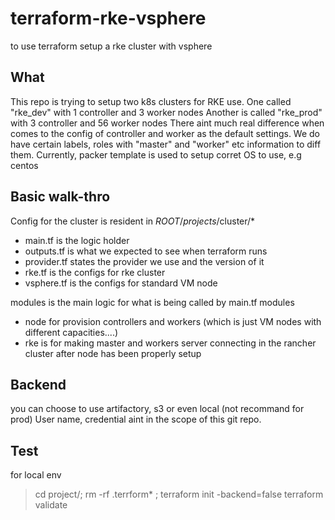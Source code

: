 # terraform-rke-vsphere
to use terraform setup a rke cluster with vsphere

## What
This repo is trying to setup two k8s clusters for RKE use.
One called "rke_dev" with 1 controller and 3 worker nodes
Another is called "rke_prod" with 3 controller and 56 worker nodes
There aint much real difference when comes to the config of controller and worker as the default settings.
We do have certain labels, roles with "master" and "worker" etc information to diff them.
Currently, packer template is used to setup corret OS to use, e.g centos

## Basic walk-thro
Config for the cluster is resident in $ROOT/projects/$cluster/*
- main.tf is the logic holder
- outputs.tf is what we expected to see when terraform runs
- provider.tf states the provider we use and the version of it
- rke.tf is the configs for rke cluster
- vsphere.tf is the configs for standard VM node

modules is the main logic for what is being called by main.tf
modules
- node for provision controllers and workers (which is just VM nodes with different capacities....)
- rke is for making master and workers server connecting in the rancher cluster after node has been properly setup

## Backend
you can choose to use artifactory, s3 or even local (not recommand for prod)
User name, credential aint in the scope of this git repo.


## Test
for local env
>cd project/<project>; rm -rf .terrform* ; terraform init -backend=false
>terraform validate
